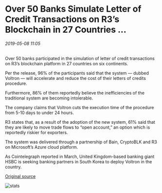 # Over 50 Banks Simulate Letter of Credit Transactions on R3’s Blockchain in 27 Countries ...

###### 2019-05-08 11:05

Over 50 banks participated in the simulation of letter of credit transactions on R3’s blockchain platform in 27 countries on six continents.

Per the release, 96% of the participants said that the system — dubbed Voltron — will accelerate and reduce the cost of their letters of credits procedure.

Furthermore, 86% of them reportedly believe the inefficiencies of the traditional system are becoming intolerable.

The company claims that Voltron cuts the execution time of the procedure from 5-10 days to under 24 hours.

R3 states that, as a result of the adoption of the new system, 61% said that they are likely to move trade flows to “open account,” an option which is reportedly riskier for exporters.

The system was delivered through a partnership of Bain, CryptoBLK and R3 on Microsoft’s Azure cloud platform.

As Cointelegraph reported in March, United Kingdom-based banking giant HSBC is seeking banking partners in South Korea to deploy Voltron in the country.

[Original source](https://cointelegraph.com/news/over-50-banks-simulate-letter-of-credit-transactions-on-r3s-blockchain-in-27-countries)

![stats](https://c.statcounter.com/11760860/0/a89fa40b/1/ "stats")